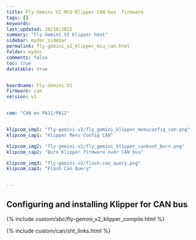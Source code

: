 ```yaml
---
title: Fly Gemini V2 MCU Klipper CAN bus  firmware
tags: []
keywords: 
last_updated: 20/10/2022
summary: "Fly Gemini V2 Klipper host"
sidebar: mydoc_sidebar
permalink: fly-gemini_v2_klipper_mcu_can.html
folder: mydoc
comments: false
toc: true
datatable: true


boardname: Fly Gemini V2
firmware: can
version: v1


com: "CAN on PA11/PA12"


klipcom_img1: "fly-gemini-v2/fly_gemini_klipper_menuconfig_can.png"
klipcom_cap1: "Klipper Menu Config CAN"

klipcom_img2: "fly-gemini-v2/fly_gemini_klipper_canboot_burn.png"
klipcom_cap2: "Burn Klipper firmware over CAN bus"

klipcom_img3: "fly-gemini-v2/flash-can_query.png"
klipcom_cap3: "Flash Can Query"


---
```


## Configuring and installing Klipper for CAN bus

{% include custom/sbc/fly-gemini_v2_klipper_compile.html %}

{% include custom/can/sht_links.html %}

